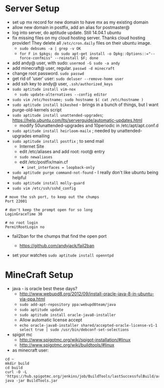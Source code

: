 # Server Setup

* set up mx record for new domain to have mx as my existing domain
* allow new domain in postfix, add an alias for postmaster@
* log into server, do aptitude update.  Still 14.04.1 ubuntu
* fix missing files on my cloud hosting server.  Thanks cloud hosting provider!  They delete all `/etc/cron.daily` files on their ubuntu image.
  * `sudo debsums -a | grep -v OK`
  * `for F in $pkgs; do sudo apt-get install -o Dpkg::Options::="--force-confmiss" --reinstall $F; done`
* add andy@ user, with sudo: `usermod -G sudo -a andy`
* add minecraft@ user, regular.  `passwd -d minecraft`
* change root password. `sudo passwd`
* get rid of 'user' user:  `sudo deluser --remove-home user`
* add ssh key to andy@ user, `.ssh/authorized_keys`
* `sudo aptitude install vim-nox`
  * `sudo update-alternatives --config editor`
* `sudo vim /etc/hostname; sudo hostname $( cat /etc/hostname )`
* `sudo aptitude install bikeshed` - brings in a bunch of things, but I want purge-old-kernels script
* `sudo aptitude install unattended-upgrades`; https://help.ubuntu.com/lts/serverguide/automatic-updates.html
  * modify 50unattended-upgrades and 10periodic in /etc/apt/apt.conf.d
* `sudo aptitude install heirloom-mailx` ; needed by unattended-upgrades emailing
* `sudo aptitude install postfix` ; to send mail
  * Internet Site
  * edit /etc/aliases and add root: root@ entry
  * `sudo newaliases`
  * edit /etc/postfix/main.cf
    * `inet_interfaces = loopback-only`
* `sudo aptitude purge command-not-found` - I really don't like ubuntu being helpful
* `sudo aptitude install molly-guard`
* `sudo vim /etc/ssh/sshd_config`
```
# move the ssh port, to keep out the chumps
Port 22001

# don't keep the prompt open for so long
LoginGraceTime 30

# no root login
PermitRootLogin no
```
* fail2ban for the chumps that find the open port
  * https://github.com/andyjack/fail2ban

* set your watches `sudo aptitude install openntpd`

# MineCraft Setup

* java - is oracle best these days?
  * http://www.webupd8.org/2012/09/install-oracle-java-8-in-ubuntu-via-ppa.html
  * `sudo add-apt-repository ppa:webupd8team/java`
  * `sudo aptitude update`
  * `sudo aptitude install oracle-java8-installer`
  * Allow automatic license accept
  * `echo oracle-java8-installer shared/accepted-oracle-license-v1-1 select true | sudo /usr/bin/debconf-set-selections`
* spigot mc
  * http://www.spigotmc.org/wiki/spigot-installation/#linux
  * http://www.spigotmc.org/wiki/buildtools/#linux
* as minecraft user:
```
cd ~
mkdir build
cd build
curl -O -L 'https://hub.spigotmc.org/jenkins/job/BuildTools/lastSuccessfulBuild/artifact/target/BuildTools.jar'
java -jar BuildTools.jar
```
